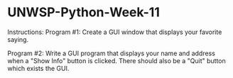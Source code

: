 # UNWSP-Python-Week-11
Instructions:
Program #1:
Create a GUI window that displays your favorite saying.

Program #2: 
Write a GUI program that displays your name and address when a "Show Info" button is clicked.  There should also be a "Quit" button which exists the GUI.